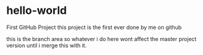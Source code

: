 # hello-world
First GitHub Project
this project is the first ever done by me on github

this is the branch area so whatever i  do here wont affect the master project version until i merge this with it. 
